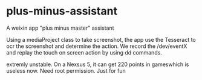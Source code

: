 # plus-minus-assistant
A weixin app "plus minus master" assistant

Using a mediaProject class to take screenshot, the app use the Tesseract to ocr the screenshot and determine the action.
We record the /dev/eventX and replay the touch on screen action by using dd commands.

extremly unstable. On a Nexsus 5, it can get 220 points in gameswhich is useless now. Need root permission. Just for fun
